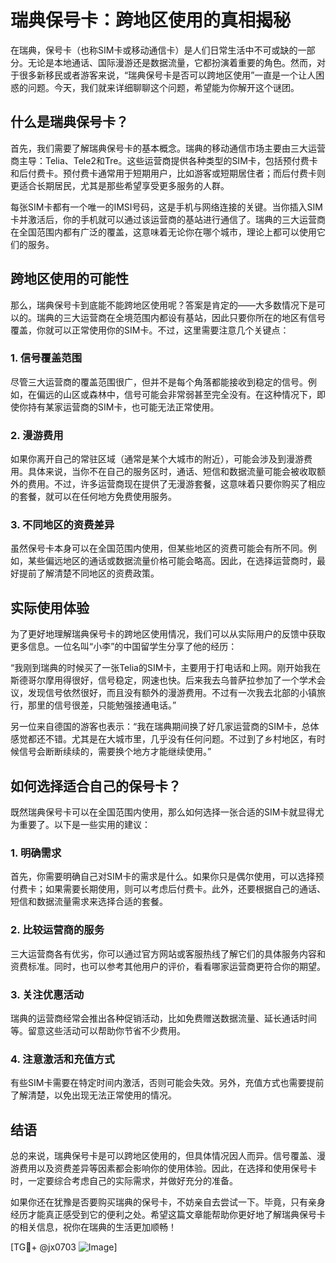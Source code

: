 # 瑞典保号卡：跨地区使用的真相揭秘

在瑞典，保号卡（也称SIM卡或移动通信卡）是人们日常生活中不可或缺的一部分。无论是本地通话、国际漫游还是数据流量，它都扮演着重要的角色。然而，对于很多新移民或者游客来说，“瑞典保号卡是否可以跨地区使用”一直是一个让人困惑的问题。今天，我们就来详细聊聊这个问题，希望能为你解开这个谜团。

## 什么是瑞典保号卡？

首先，我们需要了解瑞典保号卡的基本概念。瑞典的移动通信市场主要由三大运营商主导：Telia、Tele2和Tre。这些运营商提供各种类型的SIM卡，包括预付费卡和后付费卡。预付费卡通常用于短期用户，比如游客或短期居住者；而后付费卡则更适合长期居民，尤其是那些希望享受更多服务的人群。

每张SIM卡都有一个唯一的IMSI号码，这是手机与网络连接的关键。当你插入SIM卡并激活后，你的手机就可以通过该运营商的基站进行通信了。瑞典的三大运营商在全国范围内都有广泛的覆盖，这意味着无论你在哪个城市，理论上都可以使用它们的服务。

## 跨地区使用的可能性

那么，瑞典保号卡到底能不能跨地区使用呢？答案是肯定的——大多数情况下是可以的。瑞典的三大运营商在全境范围内都设有基站，因此只要你所在的地区有信号覆盖，你就可以正常使用你的SIM卡。不过，这里需要注意几个关键点：

### 1. **信号覆盖范围**
尽管三大运营商的覆盖范围很广，但并不是每个角落都能接收到稳定的信号。例如，在偏远的山区或森林中，信号可能会非常弱甚至完全没有。在这种情况下，即使你持有某家运营商的SIM卡，也可能无法正常使用。

### 2. **漫游费用**
如果你离开自己的常驻区域（通常是某个大城市的附近），可能会涉及到漫游费用。具体来说，当你不在自己的服务区时，通话、短信和数据流量可能会被收取额外的费用。不过，许多运营商现在提供了无漫游套餐，这意味着只要你购买了相应的套餐，就可以在任何地方免费使用服务。

### 3. **不同地区的资费差异**
虽然保号卡本身可以在全国范围内使用，但某些地区的资费可能会有所不同。例如，某些偏远地区的通话或数据流量价格可能会略高。因此，在选择运营商时，最好提前了解清楚不同地区的资费政策。

## 实际使用体验

为了更好地理解瑞典保号卡的跨地区使用情况，我们可以从实际用户的反馈中获取更多信息。一位名叫“小李”的中国留学生分享了他的经历：

“我刚到瑞典的时候买了一张Telia的SIM卡，主要用于打电话和上网。刚开始我在斯德哥尔摩用得很好，信号稳定，网速也快。后来我去乌普萨拉参加了一个学术会议，发现信号依然很好，而且没有额外的漫游费用。不过有一次我去北部的小镇旅行，那里的信号很差，只能勉强接通电话。”

另一位来自德国的游客也表示：“我在瑞典期间换了好几家运营商的SIM卡，总体感觉都还不错。尤其是在大城市里，几乎没有任何问题。不过到了乡村地区，有时候信号会断断续续的，需要换个地方才能继续使用。”

## 如何选择适合自己的保号卡？

既然瑞典保号卡可以在全国范围内使用，那么如何选择一张合适的SIM卡就显得尤为重要了。以下是一些实用的建议：

### 1. **明确需求**
首先，你需要明确自己对SIM卡的需求是什么。如果你只是偶尔使用，可以选择预付费卡；如果需要长期使用，则可以考虑后付费卡。此外，还要根据自己的通话、短信和数据流量需求来选择合适的套餐。

### 2. **比较运营商的服务**
三大运营商各有优劣，你可以通过官方网站或客服热线了解它们的具体服务内容和资费标准。同时，也可以参考其他用户的评价，看看哪家运营商更符合你的期望。

### 3. **关注优惠活动**
瑞典的运营商经常会推出各种促销活动，比如免费赠送数据流量、延长通话时间等。留意这些活动可以帮助你节省不少费用。

### 4. **注意激活和充值方式**
有些SIM卡需要在特定时间内激活，否则可能会失效。另外，充值方式也需要提前了解清楚，以免出现无法正常使用的情况。

## 结语

总的来说，瑞典保号卡是可以跨地区使用的，但具体情况因人而异。信号覆盖、漫游费用以及资费差异等因素都会影响你的使用体验。因此，在选择和使用保号卡时，一定要综合考虑自己的实际需求，并做好充分的准备。

如果你还在犹豫是否要购买瑞典的保号卡，不妨亲自去尝试一下。毕竟，只有亲身经历才能真正感受到它的便利之处。希望这篇文章能帮助你更好地了解瑞典保号卡的相关信息，祝你在瑞典的生活更加顺畅！

[TG💪+ @jx0703 ![Image](https://github.com/user-attachments/assets/dbca1d08-cadb-493c-b0ec-ad6f7a83f270)]